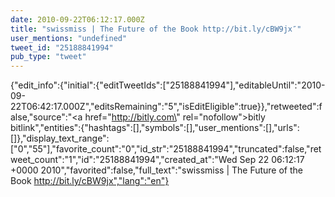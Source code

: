 ```yaml
---
date: 2010-09-22T06:12:17.000Z
title: "swissmiss | The Future of the Book http://bit.ly/cBW9jx″"
user_mentions: "undefined"
tweet_id: "25188841994"
pub_type: "tweet"
---
```

{"edit_info":{"initial":{"editTweetIds":["25188841994"],"editableUntil":"2010-09-22T06:42:17.000Z","editsRemaining":"5","isEditEligible":true}},"retweeted":false,"source":"<a href=\"http://bitly.com\" rel=\"nofollow\">bitly bitlink</a>","entities":{"hashtags":[],"symbols":[],"user_mentions":[],"urls":[]},"display_text_range":["0","55"],"favorite_count":"0","id_str":"25188841994","truncated":false,"retweet_count":"1","id":"25188841994","created_at":"Wed Sep 22 06:12:17 +0000 2010","favorited":false,"full_text":"swissmiss | The Future of the Book http://bit.ly/cBW9jx","lang":"en"}
